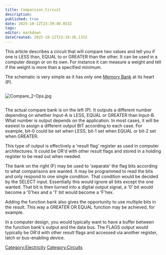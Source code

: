 ```yaml
---
title: Comparison_Circuit
description: 
published: true
date: 2025-10-12T23:39:40.053Z
tags: 
editor: markdown
dateCreated: 2025-10-12T23:39:36.115Z
---
```


This article describes a circuit that will compare two values and tell
you if one is LESS than, EQUAL to or GREATER than the other. It can be
used in a computer design or on its own. For instance it can measure a
weight and tell if the weight is more than a specified minimum.

The schematic is very simple as it has only one [Memory
Bank](../Recipaedia/Electrics/Memory_Bank.md "wikilink") at its heart (P).

<div style="overflow:hidden">

![Compare_2-Ops.jpg](Compare_2-Ops.jpg "Compare_2-Ops.jpg")

</div>

The actual compare bank is on the left (P). It outputs a different
number depending on whether Input-A is LESS, EQUAL or GREATER than
Input-B. What number is output depends on the application. In most
cases, it will be easiest to assign a different output BIT according to
each case. For example, bit-0 could be set when LESS, bit-1 set when
EQUAL or bit-2 set when GREATER.

This type of output is effectively a 'result flag' register as used in
computer architectures. It could be OR'd with other result flags and
stored in a holding register to be read out when needed.

The bank on the right (F) may be used to 'separate' the flag bits
according to what comparisons are wanted. It may be programmed to read
the bits and only respond to one single condition. That condition would
be decided by the SELECT input. Essentially this would ignore all bits
except the one wanted. That bit is then turned into a digital output
signal, a '0' bit would become a '0'hex and a '1' bit would become a
'F'hex.

Adding the function bank also gives the opportunity to use multiple bits
in the result. This way a GREATER OR EQUAL function may be achieved, for
example.

In a computer design, you would typically want to have a buffer between
the function bank's output and the data bus. The FLAGS output would
typically be OR'd with other result flags and accessed via another
register, latch or bus-enabling device.

[Category:Electricity](Category:Electricity "wikilink")
[Category:Circuits](Category:Circuits "wikilink")